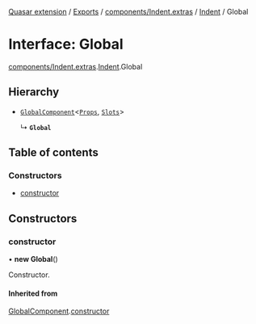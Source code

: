 [Quasar extension](../index.md) / [Exports](../modules.md) / [components/Indent.extras](../modules/components_Indent_extras.md) / [Indent](../modules/components_Indent_extras.Indent.md) / Global

# Interface: Global

[components/Indent.extras](../modules/components_Indent_extras.md).[Indent](../modules/components_Indent_extras.Indent.md).Global

## Hierarchy

- [`GlobalComponent`](components_api_misc.GlobalComponent.md)<[`Props`](components_Indent_extras.Indent.Props.md), [`Slots`](components_Indent_extras.Indent.Slots.md)\>

  ↳ **`Global`**

## Table of contents

### Constructors

- [constructor](components_Indent_extras.Indent.Global.md#constructor)

## Constructors

### constructor

• **new Global**()

Constructor.

#### Inherited from

[GlobalComponent](components_api_misc.GlobalComponent.md).[constructor](components_api_misc.GlobalComponent.md#constructor)
